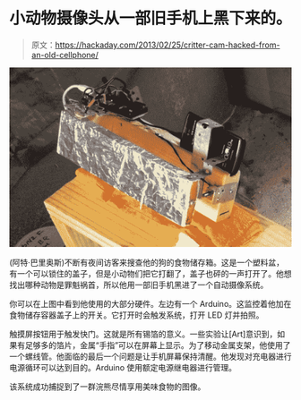 # 小动物摄像头从一部旧手机上黑下来的。

> 原文：<https://hackaday.com/2013/02/25/critter-cam-hacked-from-an-old-cellphone/>

![critter-cam-hacked-from-old-cellphone](img/f17b225e215c07d93ba55861ec435041.png)

(阿特·巴里奥斯)不断有夜间访客来搜查他的狗的食物储存箱。这是一个塑料盆，有一个可以锁住的盖子，但是小动物们把它打翻了，盖子也砰的一声打开了。他想找出哪种动物是罪魁祸首，所以他用一部旧手机黑进了一个自动摄像系统。

你可以在上图中看到他使用的大部分硬件。左边有一个 Arduino。这监控着他加在食物储存容器盖子上的开关。它打开时会触发系统，打开 LED 灯并拍照。

触摸屏按钮用于触发快门。这就是所有锡箔的意义。一些实验让[Art]意识到，如果有足够多的箔片，金属“手指”可以在屏幕上显示。为了移动金属支架，他使用了一个螺线管。他面临的最后一个问题是让手机屏幕保持清醒。他发现对充电器进行电源循环可以达到目的。Arduino 使用额定电源继电器进行管理。

该系统成功捕捉到了一群浣熊尽情享用美味食物的图像。